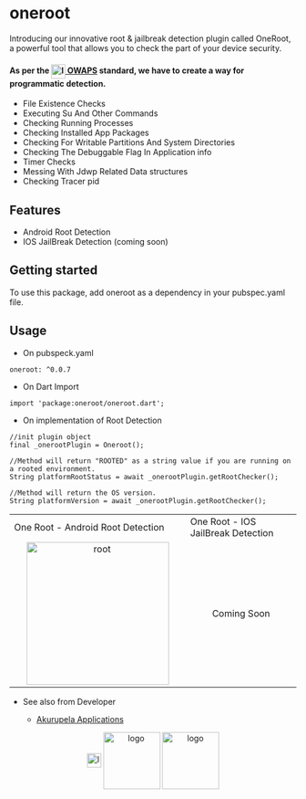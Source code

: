 # oneroot

Introducing our innovative root & jailbreak detection plugin called OneRoot, a powerful tool that allows you to check the part of your device security.
#### As per the [<img src="https://mas.owasp.org/assets/logo_circle.png" width="25px" alt="logo" align="center"> OWAPS](https://mas.owasp.org) standard, we have to create a way for programmatic detection.

* File Existence Checks
* Executing Su And Other Commands
* Checking Running Processes
* Checking Installed App Packages
* Checking For Writable Partitions And System Directories
* Checking The Debuggable Flag In Application info
* Timer Checks
* Messing With Jdwp Related Data structures
* Checking Tracer pid

## Features

- Android Root Detection
- IOS JailBreak Detection (coming soon)


## Getting started

To use this package, add oneroot as a dependency in your pubspec.yaml file.

## Usage

- On pubspeck.yaml

```
oneroot: ^0.0.7
```

- On Dart Import

```
import 'package:oneroot/oneroot.dart';
```

- On implementation of Root Detection

```
//init plugin object
final _onerootPlugin = Oneroot();

//Method will return "ROOTED" as a string value if you are running on a rooted environment.
String platformRootStatus = await _onerootPlugin.getRootChecker();

//Method will return the OS version.
String platformVersion = await _onerootPlugin.getRootChecker();
```

<table>
  <tr>
    <td>One Root - Android Root Detection</td>
    <td>One Root - IOS JailBreak Detection</td>
  </tr>
  <tr>
    <td width="30%" style="text-align: center;"><img src="https://github.com/udithperera-dev/oneroot/raw/d27a4354c1438602856b2acf6a2e210e19b56cf5/on_android.png" alt="root" style="width:250px;"/></td>
    <td width="30%" style="text-align: center;"> Coming Soon</td>
  </tr>
 </table>

- See also from Developer

  - [Akurupela Applications](https://akurupela.com)

<p align="center">
      <img src="https://www.akurupela.com/assets/images/images_info/ap_logo.png" width="25px" alt="logo" align="center">
      <img src="https://storage.googleapis.com/cms-storage-bucket/6a07d8a62f4308d2b854.svg" width="100px" alt="logo" align="center">
      <img src="https://pub.dev/static/hash-tihrt5d6/img/pub-dev-logo.svg" width="100px" alt="logo" align="center">
</p>
